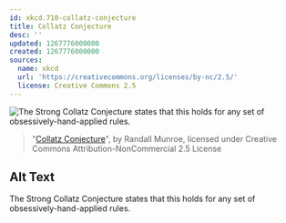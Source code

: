 ```yaml
---
id: xkcd.710-collatz-conjecture
title: Collatz Conjecture
desc: ''
updated: 1267776000000
created: 1267776000000
sources:
  name: xkcd
  url: 'https://creativecommons.org/licenses/by-nc/2.5/'
  license: Creative Commons 2.5
---
```

![The Strong Collatz Conjecture states that this holds for any set of obsessively-hand-applied rules.](https://imgs.xkcd.com/comics/collatz_conjecture.png)
> "[Collatz Conjecture](https://xkcd.com/710/)", by Randall Munroe, licensed under Creative Commons Attribution-NonCommercial 2.5 License

## Alt Text
The Strong Collatz Conjecture states that this holds for any set of obsessively-hand-applied rules.
